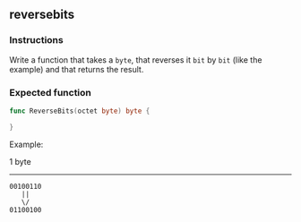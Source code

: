 ## reversebits

### Instructions

Write a function that takes a `byte`, that reverses it `bit` by `bit` (like the
example) and that returns the result.

### Expected function

```go
func ReverseBits(octet byte) byte {

}
```

Example:

1 byte

---

```
00100110
   ||
   \/
01100100
```

